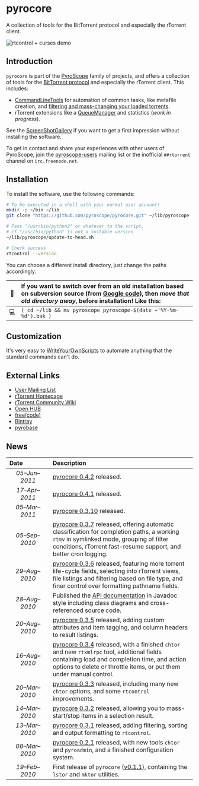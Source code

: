 # pyrocore

A collection of tools for the BitTorrent protocol and especially the rTorrent client.

![rtcontrol + curses demo](https://raw.githubusercontent.com/pyroscope/pyroscope/master/pyrocore/docs/videos/rtcontrol-curses.gif)


## Introduction

``pyrocore`` is part of the
[PyroScope](https://github.com/pyroscope/pyroscope/blob/wiki/PyroScope.md)
family of projects, and offers a collection of tools for the
[BitTorrent protocol](https://github.com/pyroscope/pyroscope/blob/wiki/BitTorrent.md)
and especially the rTorrent client. This includes:

 * [CommandLineTools](https://github.com/pyroscope/pyroscope/blob/wiki/CommandLineTools.md) for automation of common tasks, like metafile creation, and [filtering and mass-changing your loaded torrents](https://github.com/pyroscope/pyroscope/blob/wiki/RtControlExamples.md).
 * rTorrent extensions like a [QueueManager](https://github.com/pyroscope/pyroscope/blob/wiki/QueueManager.md) and statistics (_work in progress_).

See the
[ScreenShotGallery](https://github.com/pyroscope/pyroscope/blob/wiki/ScreenShotGallery.md)
if you want to get a first impression without installing the software.

To get in contact and share your experiences with other users of PyroScope,
join the [pyroscope-users](http://groups.google.com/group/pyroscope-users) mailing list
or the inofficial ``##rtorrent`` channel on ``irc.freenode.net``.


## Installation

To install the software, use the following commands:

```sh
# To be executed in a shell with your normal user account!
mkdir -p ~/bin ~/lib
git clone "https://github.com/pyroscope/pyrocore.git" ~/lib/pyroscope

# Pass "/usr/bin/python2" or whatever to the script,
# if "/usr/bin/python" is not a suitable version
~/lib/pyroscope/update-to-head.sh

# Check success
rtcontrol --version
```

You can choose a different install directory, just change the paths accordingly.

:loudspeaker: | If you want to switch over from an old installation based on subversion source (from [Google code](https://code.google.com/p/pyroscope/)), then _move that old directory away_, before installation! Like this:
---- | :----
:computer: | ``( cd ~/lib && mv pyroscope pyroscope-$(date +'%Y-%m-%d').bak )``


## Customization

It's very easy to
[WriteYourOwnScripts](https://github.com/pyroscope/pyroscope/blob/wiki/WriteYourOwnScripts.md)
to automate anything that the standard commands can't do.


## External Links

 * [User Mailing List](http://groups.google.com/group/pyroscope-users)
 * [rTorrent Homepage](http://libtorrent.rakshasa.no/)
 * [rTorrent Community Wiki](http://community.rutorrent.org/PyroScope)
 * [Open HUB](https://www.openhub.net/p/pyroscope/)
 * [free(code)](http://freecode.com/projects/pyrocore)
 * [Bintray](https://bintray.com/pkg/show/general/pyroscope/rtorrent-ps/rtorrent-ps)
 * [pyrobase](https://github.com/pyroscope/pyrobase/wiki)


## News

Date     | Description
:-------------------: | :----
*05–Jun–2011* | [pyrocore 0.4.2](http://freshmeat.net/projects/pyrocore/releases/332769) released.
*17–Apr–2011* | [pyrocore 0.4.1](http://freshmeat.net/projects/pyrocore/releases/331021) released.
*05–Mar–2011* | [pyrocore 0.3.10](http://freshmeat.net/projects/pyrocore/releases/329060) released.
*05–Sep–2010* | [pyrocore 0.3.7](http://pypi.python.org/pypi?:action=display&name=pyrocore&version=0.3.7) released, offering automatic classification for completion paths, a working `rtmv` in symlinked mode, grouping of filter conditions, rTorrent fast-resume support, and better cron logging.
*29–Aug–2010* | [pyrocore 0.3.6](http://pypi.python.org/pypi?:action=display&name=pyrocore&version=0.3.6) released, featuring more torrent life-cycle fields, selecting into rTorrent views, file listings and filtering based on file type, and finer control over formatting pathname fields.
*28–Aug–2010* | Published the [API documentation](http://packages.python.org/pyrocore/apidocs/index.html) in Javadoc style including class diagrams and cross-referenced source code.
*20–Aug–2010* | [pyrocore 0.3.5](http://pypi.python.org/pypi?:action=display&name=pyrocore&version=0.3.5) released, adding custom attributes and item tagging, and column headers to result listings.
*16–Aug–2010* | [pyrocore 0.3.4](http://pypi.python.org/pypi?:action=display&name=pyrocore&version=0.3.4) released, with a finished `chtor` and new `rtxmlrpc` tool, additional fields containing load and completion time, and action options to delete or throttle items, or put them under manual control.
*20–Mar–2010* | [pyrocore 0.3.3](http://pypi.python.org/pypi?:action=display&name=pyrocore&version=0.3.3) released, including many new `chtor` options, and some `rtcontrol` improvements.
*14–Mar–2010* | [pyrocore 0.3.2](http://pypi.python.org/pypi?:action=display&name=pyrocore&version=0.3.2) released, allowing you to mass-start/stop items in a selection result.
*13–Mar–2010* | [pyrocore 0.3.1](http://pypi.python.org/pypi?:action=display&name=pyrocore&version=0.3.1) released, adding filtering, sorting and output formatting to `rtcontrol`.
*08–Mar–2010* | [pyrocore 0.2.1](http://pypi.python.org/pypi?:action=display&name=pyrocore&version=0.2.1) released, with new tools `chtor` and `pyroadmin`, and a finished configuration system.
*19–Feb–2010* | First release of `pyrocore` ([v0.1.1](http://pypi.python.org/pypi?:action=display&name=pyrocore&version=0.1.1)), containing the `lstor` and `mktor` utilities.
